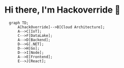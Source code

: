 # Hi there, I'm Hackoverride 👋

```mermaid
  graph TD;
      A[hackOverride]-->B[Cloud Architecture];
      A-->C[IoT];
      C-->F[DataLake];
      A-->D[Backend];
      D-->G[.NET];
      D-->H[Go];
      D-->I[Node];
      A-->E[Frontend];
      E-->J[React];
```

